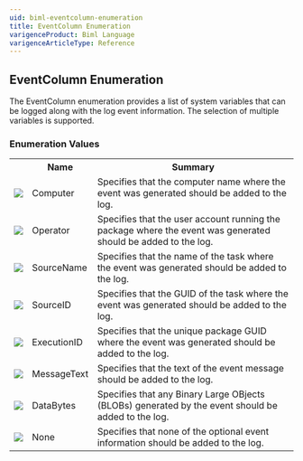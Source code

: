 ```yaml
---
uid: biml-eventcolumn-enumeration
title: EventColumn Enumeration
varigenceProduct: Biml Language
varigenceArticleType: Reference
---
```


## EventColumn Enumeration<div class="LanguageSummary"><div class ="SummaryItem">The EventColumn enumeration provides a list of system variables that can be logged along with the log event information.  The selection of multiple variables is supported.</div></div><div class="EnumValueGroup">### Enumeration Values<table id="EnumValue" class="MemberList"><tbody><tr><th class="MemberTypeIconColumnHeader">&nbsp;</th><th class="MemberNameColumnHeader">Name</th><th class="MemberSummaryColumnHeader">Summary</th></tr><tr class="cd0"><td align="center" class="MemberTypeIcon"><img src="enumValue.png"></img></td><td class="MemberName">Computer</td><td class="MemberSummary"><div class ="SummaryItem">Specifies that the computer name where the event was generated should be added to the log.</div></td></tr><tr class="cd1"><td align="center" class="MemberTypeIcon"><img src="enumValue.png"></img></td><td class="MemberName">Operator</td><td class="MemberSummary"><div class ="SummaryItem">Specifies that the user account running the package where the event was generated should be added to the log.</div></td></tr><tr class="cd0"><td align="center" class="MemberTypeIcon"><img src="enumValue.png"></img></td><td class="MemberName">SourceName</td><td class="MemberSummary"><div class ="SummaryItem">Specifies that the name of the task where the event was generated should be added to the log.</div></td></tr><tr class="cd1"><td align="center" class="MemberTypeIcon"><img src="enumValue.png"></img></td><td class="MemberName">SourceID</td><td class="MemberSummary"><div class ="SummaryItem">Specifies that the GUID of the task where the event was generated should be added to the log.</div></td></tr><tr class="cd0"><td align="center" class="MemberTypeIcon"><img src="enumValue.png"></img></td><td class="MemberName">ExecutionID</td><td class="MemberSummary"><div class ="SummaryItem">Specifies that the unique package GUID where the event was generated should be added to the log.</div></td></tr><tr class="cd1"><td align="center" class="MemberTypeIcon"><img src="enumValue.png"></img></td><td class="MemberName">MessageText</td><td class="MemberSummary"><div class ="SummaryItem">Specifies that the text of the event message should be added to the log.</div></td></tr><tr class="cd0"><td align="center" class="MemberTypeIcon"><img src="enumValue.png"></img></td><td class="MemberName">DataBytes</td><td class="MemberSummary"><div class ="SummaryItem">Specifies that any Binary Large OBjects (BLOBs) generated by the event should be added to the log.</div></td></tr><tr class="cd1"><td align="center" class="MemberTypeIcon"><img src="enumValue.png"></img></td><td class="MemberName">None</td><td class="MemberSummary"><div class ="SummaryItem">Specifies that none of the optional event information should be added to the log.</div></td></tr></tbody></table></div>